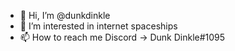 - 👋 Hi, I’m @dunkdinkle
- 👀 I’m interested in internet spaceships
- 📫 How to reach me Discord -> Dunk Dinkle#1095

<!---
dunkdinkle/dunkdinkle is a ✨ special ✨ repository because its `README.md` (this file) appears on your GitHub profile.
You can click the Preview link to take a look at your changes.
--->
